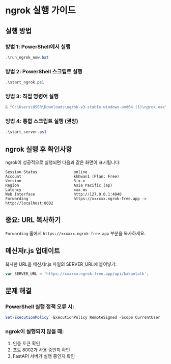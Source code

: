 # ngrok 실행 가이드

## 실행 방법

### 방법 1: PowerShell에서 실행
```powershell
.\run_ngrok_now.bat
```

### 방법 2: PowerShell 스크립트 실행
```powershell
.\start_ngrok.ps1
```

### 방법 3: 직접 명령어 실행
```powershell
& "C:\Users\USER\Downloads\ngrok-v3-stable-windows-amd64 (1)\ngrok.exe" http 8002
```

### 방법 4: 통합 스크립트 실행 (권장) 
```powershell
.\start_server.ps1
```

## ngrok 실행 후 확인사항

ngrok이 성공적으로 실행되면 다음과 같은 화면이 표시됩니다:

```
Session Status                online
Account                       kkhwan1 (Plan: Free)
Version                       3.x.x
Region                        Asia Pacific (ap)
Latency                       xxx ms
Web Interface                 http://127.0.0.1:4040
Forwarding                    https://xxxxxx.ngrok-free.app -> http://localhost:8002
```

## 중요: URL 복사하기

`Forwarding` 줄에서 `https://xxxxxx.ngrok-free.app` 부분을 복사하세요.

## 메신저r.js 업데이트

복사한 URL을 메신저r.js 파일의 SERVER_URL에 붙여넣기:

```javascript
var SERVER_URL = 'https://xxxxxx.ngrok-free.app/api/kakaotalk';
```

## 문제 해결

### PowerShell 실행 정책 오류 시:
```powershell
Set-ExecutionPolicy -ExecutionPolicy RemoteSigned -Scope CurrentUser
```

### ngrok이 실행되지 않을 때:
1. 인증 토큰 확인
2. 포트 8002가 사용 중인지 확인
3. FastAPI 서버가 실행 중인지 확인